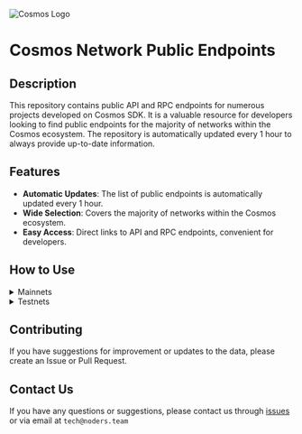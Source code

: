 ![Cosmos Logo](https://github.com/nodersteam/picture/blob/main/%D0%A1%D0%BD%D0%B8%D0%BC%D0%BE%D0%BA%20%D1%8D%D0%BA%D1%80%D0%B0%D0%BD%D0%B0%202023-07-19%20105624.png?raw=true)

# Cosmos Network Public Endpoints

## Description

This repository contains public API and RPC endpoints for numerous projects developed on Cosmos SDK. It is a valuable resource for developers looking to find public endpoints for the majority of networks within the Cosmos ecosystem. The repository is automatically updated every 1 hour to always provide up-to-date information.

## Features

- **Automatic Updates**: The list of public endpoints is automatically updated every 1 hour.
- **Wide Selection**: Covers the majority of networks within the Cosmos ecosystem.
- **Easy Access**: Direct links to API and RPC endpoints, convenient for developers.

## How to Use

<details>
  <summary>Mainnets</summary>
  
  Simply browse the mainnets section to find the public endpoints you need for main networks.

<!-- START_MAINNET -->
<details>
<summary>Agoric</summary>

- Moniker: **tncnt-eu-agoric-main-01**
- Latest block: **11150884**
- RPC: **43.157.6.74:26657**
- TxIndex: **on**

---

- Moniker: **BRAND-agoric-relayer**
- Latest block: **11150884**
- RPC: **213.239.213.142:14457**
- TxIndex: **on**

---

- Moniker: **Sentry**
- Latest block: **11150884**
- RPC: **46.166.143.91:26657**
- TxIndex: **on**

---

- Moniker: **Vagif**
- Latest block: **10253149**
- RPC: **65.109.116.50:34657**
- TxIndex: **on**

---

</details>

<details>
<summary>Aura</summary>

- Moniker: **vidulum.app**
- Latest block: **2188373**
- RPC: **208.77.197.83:27657**
- TxIndex: **on**

---

- Moniker: **AlxVoy**
- Latest block: **2188373**
- RPC: **65.109.93.152:34657**
- TxIndex: **on**

---

- Moniker: **Staketab-snap**
- Latest block: **2188373**
- RPC: **65.108.195.29:51657**
- TxIndex: **off**
- API: **65.108.195.29:1318**

---

- Moniker: **ramuchi.tech**
- Latest block: **2188373**
- RPC: **142.132.202.86:30001**
- TxIndex: **on**
- API: **142.132.202.86:1324**

---

- Moniker: **node**
- Latest block: **2188373**
- RPC: **148.251.88.145:10457**
- TxIndex: **on**

---

- Moniker: **UTSA_guide**
- Latest block: **2188373**
- RPC: **174.138.180.190:60757**
- TxIndex: **on**
- API: **174.138.180.190:1317**

---

- Moniker: **node**
- Latest block: **2188373**
- RPC: **65.108.141.109:54657**
- TxIndex: **on**
- API: **65.108.141.109:1317**

---

</details>

<!-- END_MAINNET -->
</details>

<details>
  <summary>Testnets</summary>
  
  Simply browse the testnets section to find the public endpoints you need for test networks.
<!-- START_TESTNET -->
<details>
<summary>Zetachain</summary>

```
MONIKER: node INDEXER: off HEIGHT: 1045200 OPEN_API: No
RPC=135.181.216.54:3111

MONIKER: zig INDEXER: on HEIGHT: 1137242 OPEN_API: Yes
RPC=135.181.115.175:26657
API_URL=135.181.115.175:1317

MONIKER: NJ-rpc INDEXER: on HEIGHT: 1137245 OPEN_API: No
RPC=65.21.200.54:31657

MONIKER: foreststaking INDEXER: on HEIGHT: 1137245 OPEN_API: Yes
RPC=88.218.226.79:26657
API_URL=88.218.226.79:1317

MONIKER: blockscout_zetachain_node2 INDEXER: on HEIGHT: 1137245 OPEN_API: No
RPC=95.216.153.230:26657

MONIKER: node INDEXER: on HEIGHT: 1137245 OPEN_API: No
RPC=5.9.60.44:31461

MONIKER: node INDEXER: on HEIGHT: 1137245 OPEN_API: No
RPC=51.75.90.106:26657

MONIKER: RockX INDEXER: off HEIGHT: 1137245 OPEN_API: Yes
RPC=141.94.214.137:26657
API_URL=141.94.214.137:1317

MONIKER: bm-ex44 INDEXER: on HEIGHT: 1137245 OPEN_API: No
RPC=46.4.15.110:26657

MONIKER: ttp INDEXER: on HEIGHT: 1137243 OPEN_API: No
RPC=142.132.202.87:26657

MONIKER: rocket INDEXER: on HEIGHT: 1137245 OPEN_API: No
RPC=161.97.107.122:41657

MONIKER: HashQuark INDEXER: on HEIGHT: 1137245 OPEN_API: Yes
RPC=152.32.150.236:26657
API_URL=152.32.150.236:1317

MONIKER: HashQuark INDEXER: on HEIGHT: 1137245 OPEN_API: Yes
RPC=152.32.150.236:26657
API_URL=152.32.150.236:1317

MONIKER: ProtofireDAO INDEXER: on HEIGHT: 1137245 OPEN_API: No
RPC=3.233.186.130:26657

MONIKER: BlockPI Network INDEXER: on HEIGHT: 1120187 OPEN_API: No
RPC=15.235.160.207:26657

MONIKER: BlockPI Network INDEXER: on HEIGHT: 1120187 OPEN_API: No
RPC=15.235.160.207:26657

MONIKER: node INDEXER: on HEIGHT: 1137245 OPEN_API: No
RPC=15.235.160.84:31461

MONIKER: STAKECRAFT INDEXER: on HEIGHT: 1137246 OPEN_API: Yes
RPC=65.108.124.57:25657
API_URL=65.108.124.57:1317

MONIKER: sentry2-us-east-1 INDEXER: on HEIGHT: 1137247 OPEN_API: Yes
RPC=18.210.106.52:26657
API_URL=18.210.106.52:1317

MONIKER: sentry0-us-east-1 INDEXER: on HEIGHT: 1137245 OPEN_API: Yes
RPC=34.239.99.239:26657
API_URL=34.239.99.239:1317

MONIKER: sentry1-us-east-1 INDEXER: on HEIGHT: 1137248 OPEN_API: Yes
RPC=3.218.170.198:26657
API_URL=3.218.170.198:1317

MONIKER: Yuriy78 INDEXER: on HEIGHT: 14417 OPEN_API: No
RPC=65.108.66.247:26657

MONIKER: api1 INDEXER: on HEIGHT: 4269995 OPEN_API: No
RPC=44.210.204.28:26657

MONIKER: archive0 INDEXER: on HEIGHT: 4269995 OPEN_API: No
RPC=35.170.251.63:26657

MONIKER: api2-us-east-1 INDEXER: on HEIGHT: 4269995 OPEN_API: No
RPC=44.198.196.121:26657

MONIKER: api0-us-east-1 INDEXER: on HEIGHT: 1137252 OPEN_API: No
RPC=34.199.35.194:26657

MONIKER: archive1 INDEXER: on HEIGHT: 4269995 OPEN_API: No
RPC=44.212.168.142:26657

MONIKER: Yuriy78 INDEXER: on HEIGHT: 14417 OPEN_API: No
RPC=65.108.66.247:26657

MONIKER: api0 INDEXER: on HEIGHT: 4269996 OPEN_API: No
RPC=52.6.81.202:26657

MONIKER: archive2 INDEXER: on HEIGHT: 4000630 OPEN_API: No
RPC=18.213.164.140:26657

MONIKER: sentry0-eu-west-1 INDEXER: on HEIGHT: 1137252 OPEN_API: No
RPC=54.77.180.134:26657

MONIKER: sentry1-eu-west-1 INDEXER: on HEIGHT: 1137250 OPEN_API: No
RPC=34.253.137.241:26657

MONIKER: validator4 INDEXER: on HEIGHT: 4269996 OPEN_API: No
RPC=34.194.74.157:26657

MONIKER: validator0 INDEXER: on HEIGHT: 4269996 OPEN_API: No
RPC=34.194.62.47:26657

MONIKER: validator2 INDEXER: on HEIGHT: 4269996 OPEN_API: No
RPC=52.206.155.197:26657

MONIKER: validator0 INDEXER: on HEIGHT: 4269996 OPEN_API: No
RPC=34.194.62.47:26657

MONIKER: sentry0-us-west-2 INDEXER: on HEIGHT: 1137250 OPEN_API: No
RPC=44.236.174.26:26657

MONIKER: sentry1-ap-southeast-1 INDEXER: on HEIGHT: 1137250 OPEN_API: No
RPC=54.254.133.239:26657

MONIKER: validator3 INDEXER: on HEIGHT: 4269996 OPEN_API: No
RPC=54.144.102.58:26657

MONIKER: sentry1-us-west-2 INDEXER: on HEIGHT: 1137252 OPEN_API: No
RPC=35.162.231.114:26657

MONIKER: validator1 INDEXER: on HEIGHT: 4269996 OPEN_API: No
RPC=3.221.179.78:26657

MONIKER: banana INDEXER: on HEIGHT: 1137252 OPEN_API: No
RPC=91.194.30.204:28657
```
</details>

<details>
<summary>Babylon</summary>

```
MONIKER: RPC INDEXER: on HEIGHT: 565630 OPEN_API: Yes
RPC=65.108.194.111:32657
API_URL=65.108.194.111:1317

MONIKER: anaraydinli INDEXER: on HEIGHT: 565630 OPEN_API: No
RPC=65.109.232.224:31657

MONIKER: Moonbridge INDEXER: off HEIGHT: 565630 OPEN_API: No
RPC=195.3.221.16:12857

MONIKER: B-Harvest INDEXER: on HEIGHT: 565630 OPEN_API: No
RPC=141.95.97.28:15557

MONIKER: Nodeist INDEXER: on HEIGHT: 565630 OPEN_API: No
RPC=65.109.82.112:16457

MONIKER: [NODERS]TEAM INDEXER: on HEIGHT: 565630 OPEN_API: No
RPC=49.12.84.248:16657

MONIKER: B-Harvest INDEXER: on HEIGHT: 565630 OPEN_API: No
RPC=141.95.97.28:15557

MONIKER: anaraydinli INDEXER: on HEIGHT: 565630 OPEN_API: No
RPC=65.109.232.224:31657

MONIKER: ksalab INDEXER: on HEIGHT: 565632 OPEN_API: Yes
RPC=65.109.88.254:38657
API_URL=65.109.88.254:1317

MONIKER: babylon INDEXER: on HEIGHT: 565632 OPEN_API: Yes
RPC=3.18.176.128:26657
API_URL=3.18.176.128:1317

MONIKER: Validavia INDEXER: off HEIGHT: 565634 OPEN_API: No
RPC=83.53.144.175:40657

MONIKER: UTSA_guide INDEXER: on HEIGHT: 565634 OPEN_API: No
RPC=65.108.206.118:61457
```
</details>

<details>
<summary>Quicksilver</summary>

```
MONIKER: Loona.Systems INDEXER: off HEIGHT: 1653133 OPEN_API: No
RPC=95.217.83.28:26637

MONIKER: testval02 INDEXER: on HEIGHT: 1653141 OPEN_API: No
RPC=65.108.65.94:26657

MONIKER: testval02 INDEXER: on HEIGHT: 1653141 OPEN_API: No
RPC=65.108.65.94:26657

MONIKER: testval01 INDEXER: on HEIGHT: 1653141 OPEN_API: No
RPC=65.108.13.176:26657

MONIKER: Firstcome INDEXER: off HEIGHT: 1653141 OPEN_API: No
RPC=31.220.84.183:19657

MONIKER: STAVR-Service INDEXER: off HEIGHT: 1653141 OPEN_API: No
RPC=78.47.198.121:21027

MONIKER: Stakely.io INDEXER: on HEIGHT: 1653148 OPEN_API: No
RPC=65.108.79.246:26674

MONIKER: landeros INDEXER: off HEIGHT: 1653156 OPEN_API: No
RPC=65.21.95.180:37657

MONIKER: Staketab INDEXER: on HEIGHT: 1653160 OPEN_API: Yes
RPC=65.108.204.119:31657
API_URL=65.108.204.119:1317
```
</details>

<!-- END_TESTNET -->
</details>

## Contributing

If you have suggestions for improvement or updates to the data, please create an Issue or Pull Request.

## Contact Us

If you have any questions or suggestions, please contact us through [issues](https://github.com/nodersteam/noderslabs/issues) or via email at `tech@noders.team`
